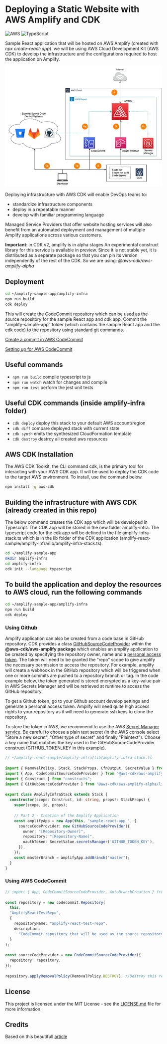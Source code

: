 # Deploying a Static Website with AWS Amplify and CDK

![AWS](https://img.shields.io/badge/AWS-%23FF9900.svg?style=for-the-badge&logo=amazon-aws&logoColor=white)
![TypeScript](https://img.shields.io/badge/typescript-%23007ACC.svg?style=for-the-badge&logo=typescript&logoColor=white)

Sample React application that will be hosted on AWS Amplify (created with _npx create-react-app_). we will be using AWS Cloud Development Kit (AWS CDK) to develop the infrastructure and the configurations required to host the application on Amplify.

![Amplify diagram](./public/amplify.png)

Deploying infrastructure with AWS CDK will enable DevOps teams to:

* standardize infrastructure components
* deploy in a repeatable manner
* develop with familiar programming language

Managed Service Providers that offer website hosting services will also benefit from an automated deployment and management of multiple Amplify applications across various customers.

**Important**: in CDK v2, amplify is in alpha stages An experimental construct library for this service is available in preview. Since it is not stable yet, it is distributed as a separate package so that you can pin its version independently of the rest of the CDK. So we are using: _@aws-cdk/aws-amplify-alpha_

## Deployment

```sh
cd ~/amplify-sample-app/amplify-infra	
npm run build
cdk deploy
```

This will create the CodeCommit repository which can be used as the source repository for the sample React app and cdk app. Commit the “amplify-sample-app” folder (which contains the sample React app and the cdk code) to the repository using standard git commands.

[Create a commit in AWS CodeCommit](https://docs.aws.amazon.com/codecommit/latest/userguide/how-to-create-commit.html)

[Setting up for AWS CodeCommit](https://docs.aws.amazon.com/codecommit/latest/userguide/setting-up.html)

## Useful commands

* `npm run build`   compile typescript to js
* `npm run watch`   watch for changes and compile
* `npm run test`    perform the jest unit tests

## Useful CDK commands (inside amplify-infra folder)

* `cdk deploy`      deploy this stack to your default AWS account/region
* `cdk diff`        compare deployed stack with current state
* `cdk synth`       emits the synthesized CloudFormation template
* `cdk destroy`     destroy all created aws resources

## AWS CDK Installation

The AWS CDK Toolkit, the CLI command cdk, is the primary tool for interacting with your AWS CDK app. It will be used to deploy the CDK code to the target AWS environment. To install, use the command below.

```sh
npm install -g aws-cdk
```

## Building the infrastructure with AWS CDK (already created in this repo)

The below command creates the CDK app which will be developed in Typescript. The CDK app will be stored in the new folder amplify-infra. The typescript code for the cdk app will be defined in the file amplify-infra-stack.ts which is in the lib folder of the CDK application (amplify-react-sample/amplify-infra/lib/amplify-infra-stack.ts).

```sh
cd ~/amplify-sample-app
mkdir amplify-infra
cd amplify-infra
cdk init --language typescript
```

## To build the application and deploy the resources to AWS cloud, run the following commands

```sh
cd ~/amplify-sample-app/amplify-infra
npm run build
cdk deploy
```

### Using Github

Amplify application can also be created from a code base in GitHub repository. CDK provides a class [GitHubSourceCodeProvider](https://docs.aws.amazon.com/cdk/api/latest/docs/@aws-cdk_aws-amplify.GitHubSourceCodeProvider.html) within the **@aws-cdk/aws-amplify package** which enables an amplify application to be created by specifying the repository owner, name and a [personal access token](https://docs.github.com/en/github/authenticating-to-github/creating-a-personal-access-token). The token will need to be granted the “repo” scope to give amplify the necessary permission to access the repository. For example, amplify will create a webhook in the GitHub repository which will be triggered when one or more commits are pushed to a repository branch or tag. In the code example below, the token generated is stored encrypted as a key-value pair in AWS Secrets Manager and will be retrieved at runtime to access the GitHub repository.

To get a Github token, go to your Github account develop settings and generate a personal access token. Amplify will need quite high access rights to your repository as it will need to generate ssh keys to clone the repository.

To store the token in AWS, we recommend to use the AWS [Secret Manager service](https://aws.amazon.com/secrets-manager). Be careful to choose a plain text secret (in the AWS console select "Store a new secret", "Other type of secret" and finally "Plaintext"). Choose a key name that matches the key used in the GitHubSourceCodeProvider construct (GITHUB_TOKEN_KEY in this example).

```typescript
// ~/amplify-react-sample/amplify-infra/lib/amplify-infra-stack.ts

import { RemovalPolicy, Stack, StackProps, CfnOutput, SecretValue } from "aws-cdk-lib";
import { App, CodeCommitSourceCodeProvider } from "@aws-cdk/aws-amplify-alpha";
import { Construct } from "constructs";
import { GitHubSourceCodeProvider } from "@aws-cdk/aws-amplify-alpha/lib/source-code-providers";

export class AmplifyInfraStack extends Stack {
  constructor(scope: Construct, id: string, props?: StackProps) {
    super(scope, id, props);

    // Part 2 - Creation of the Amplify Application
    const amplifyApp = new App(this, "sample-react-app ", {
      sourceCodeProvider: new GitHubSourceCodeProvider({
        owner: "[Repository-Owner]",
        repository: "[Repository-Name]",
        oauthToken: SecretValue.secretsManager('GITHUB_TOKEN_KEY'),
      }),
    });
    const masterBranch = amplifyApp.addBranch("master");
  }
}
```

### Using AWS CodeCommit

```typescript
// import { App, CodeCommitSourceCodeProvider, AutoBranchCreation } from "@aws-cdk/aws-amplify-alpha";

const repository = new codecommit.Repository(
  this,
  "AmplifyReactTestRepo",
  {
    repositoryName: "amplify-react-test-repo",
    description:
      "CodeCommit repository that will be used as the source repository for the sample react app and the cdk app",
  }
);

const sourceCodeProvider = new CodeCommitSourceCodeProvider({
  repository: repository,
});

repository.applyRemovalPolicy(RemovalPolicy.DESTROY); //Destroy this resource if 'cdk destroy' is invoked. Default is RETAIN
```

## License

This project is licensed under the MIT License - see the [LICENSE.md](LICENSE.md) file for more information.

## Credits

Based on this beautifull [article](https://dev.to/kumo/deploying-nextjs-13-with-amplify-cdk-1dgd)
